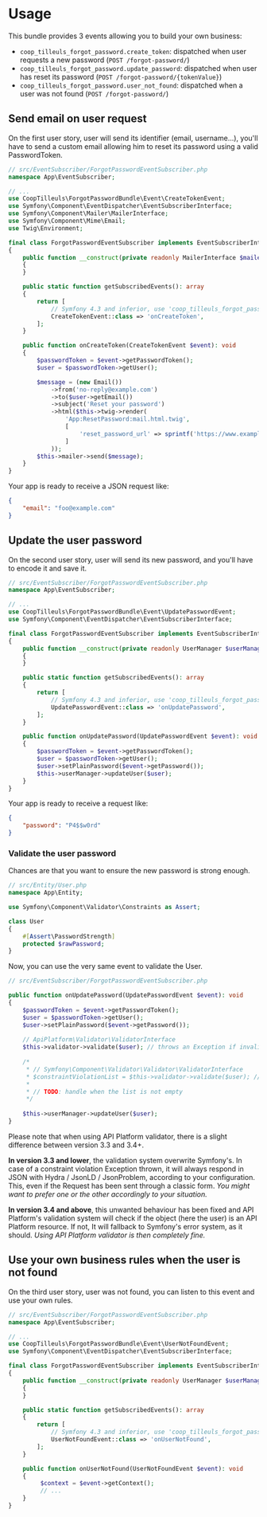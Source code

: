# Usage

This bundle provides 3 events allowing you to build your own business:

- `coop_tilleuls_forgot_password.create_token`: dispatched when user requests a new password (`POST /forgot-password/`)
- `coop_tilleuls_forgot_password.update_password`: dispatched when user has reset its
  password (`POST /forgot-password/{tokenValue}`)
- `coop_tilleuls_forgot_password.user_not_found`: dispatched when a user was not found (`POST /forgot-password/`)

## Send email on user request

On the first user story, user will send its identifier (email, username...), you'll have to send a custom email
allowing him to reset its password using a valid PasswordToken.

```php
// src/EventSubscriber/ForgotPasswordEventSubscriber.php
namespace App\EventSubscriber;

// ...
use CoopTilleuls\ForgotPasswordBundle\Event\CreateTokenEvent;
use Symfony\Component\EventDispatcher\EventSubscriberInterface;
use Symfony\Component\Mailer\MailerInterface;
use Symfony\Component\Mime\Email;
use Twig\Environment;

final class ForgotPasswordEventSubscriber implements EventSubscriberInterface
{
    public function __construct(private readonly MailerInterface $mailer, private readonly Environment $twig)
    {
    }

    public static function getSubscribedEvents(): array
    {
        return [
            // Symfony 4.3 and inferior, use 'coop_tilleuls_forgot_password.create_token' event name
            CreateTokenEvent::class => 'onCreateToken',
        ];
    }

    public function onCreateToken(CreateTokenEvent $event): void
    {
        $passwordToken = $event->getPasswordToken();
        $user = $passwordToken->getUser();

        $message = (new Email())
            ->from('no-reply@example.com')
            ->to($user->getEmail())
            ->subject('Reset your password')
            ->html($this->twig->render(
                'App:ResetPassword:mail.html.twig',
                [
                    'reset_password_url' => sprintf('https://www.example.com/forgot-password/%s', $passwordToken->getToken()),
                ]
            ));
        $this->mailer->send($message);
    }
}
```

Your app is ready to receive a JSON request like:

```json
{
    "email": "foo@example.com"
}
```

## Update the user password

On the second user story, user will send its new password, and you'll have to encode it and save it.

```php
// src/EventSubscriber/ForgotPasswordEventSubscriber.php
namespace App\EventSubscriber;

// ...
use CoopTilleuls\ForgotPasswordBundle\Event\UpdatePasswordEvent;
use Symfony\Component\EventDispatcher\EventSubscriberInterface;

final class ForgotPasswordEventSubscriber implements EventSubscriberInterface
{
    public function __construct(private readonly UserManager $userManager)
    {
    }

    public static function getSubscribedEvents(): array
    {
        return [
            // Symfony 4.3 and inferior, use 'coop_tilleuls_forgot_password.update_password' event name
            UpdatePasswordEvent::class => 'onUpdatePassword',
        ];
    }

    public function onUpdatePassword(UpdatePasswordEvent $event): void
    {
        $passwordToken = $event->getPasswordToken();
        $user = $passwordToken->getUser();
        $user->setPlainPassword($event->getPassword());
        $this->userManager->updateUser($user);
    }
}
```

Your app is ready to receive a request like:

```json
{
    "password": "P4$$w0rd"
}
```

### Validate the user password

Chances are that you want to ensure the new password is strong enough.

```php
// src/Entity/User.php
namespace App\Entity;

use Symfony\Component\Validator\Constraints as Assert;

class User
{
    #[Assert\PasswordStrength]
    protected $rawPassword;
}
```

Now, you can use the very same event to validate the User.

```php
// src/EventSubscriber/ForgotPasswordEventSubscriber.php

public function onUpdatePassword(UpdatePasswordEvent $event): void
{
    $passwordToken = $event->getPasswordToken();
    $user = $passwordToken->getUser();
    $user->setPlainPassword($event->getPassword());
    
    // ApiPlatform\Validator\ValidatorInterface
    $this->validator->validate($user); // throws an Exception if invalid
    
    /*
     * // Symfony\Component\Validator\Validator\ValidatorInterface
     * $constraintViolationList = $this->validator->validate($user); // returns a ConstraintViolationListInterface which is a \Traversable, \Countable and \ArrayAccess
     * 
     * // TODO: handle when the list is not empty
     */
    
    $this->userManager->updateUser($user);
}
```

Please note that when using API Platform validator, there is a slight difference between version 3.3 and 3.4+.  

**In version 3.3 and lower**, the validation system overwrite Symfony's. In case of a constraint violation Exception thrown, it will always respond in JSON with Hydra / JsonLD / JsonProblem, according to your configuration. This, even if the Request has been sent through a classic form. _You might want to prefer one or the other accordingly to your situation._  

**In version 3.4 and above**, this unwanted behaviour has been fixed and API Platform's validation system will check if the object (here the user) is an API Platform resource. If not, It will fallback to Symfony's error system, as it should. _Using API Platform validator is then completely fine._

## Use your own business rules when the user is not found

On the third user story, user was not found, you can listen to this event and use your own rules.

```php
// src/EventSubscriber/ForgotPasswordEventSubscriber.php
namespace App\EventSubscriber;

// ...
use CoopTilleuls\ForgotPasswordBundle\Event\UserNotFoundEvent;
use Symfony\Component\EventDispatcher\EventSubscriberInterface;

final class ForgotPasswordEventSubscriber implements EventSubscriberInterface
{
    public function __construct(private readonly UserManager $userManager)
    {
    }

    public static function getSubscribedEvents(): array
    {
        return [
            // Symfony 4.3 and inferior, use 'coop_tilleuls_forgot_password.user_not_found' event name
            UserNotFoundEvent::class => 'onUserNotFound',
        ];
    }

    public function onUserNotFound(UserNotFoundEvent $event): void
    {
         $context = $event->getContext();
         // ...
    }
}
```
